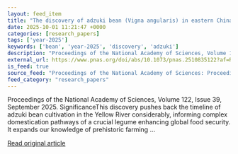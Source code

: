 ```yaml
---
layout: feed_item
title: "The discovery of adzuki bean (Vigna angularis) in eastern China during the 9th millennium BP and its domestication in East Asia"
date: 2025-10-01 11:21:47 +0000
categories: [research_papers]
tags: ['year-2025']
keywords: ['bean', 'year-2025', 'discovery', 'adzuki']
description: "Proceedings of the National Academy of Sciences, Volume 122, Issue 39, September 2025"
external_url: https://www.pnas.org/doi/abs/10.1073/pnas.2510835122?af=R
is_feed: true
source_feed: "Proceedings of the National Academy of Sciences: Proceedings of the National Academy of Sciences: Table of Contents"
feed_category: "research_papers"
---
```


Proceedings of the National Academy of Sciences, Volume 122, Issue 39, September 2025. SignificanceThis discovery pushes back the timeline of adzuki bean cultivation in the Yellow River considerably, informing complex domestication pathways of a crucial legume enhancing global food security. It expands our knowledge of prehistoric farming ...

[Read original article](https://www.pnas.org/doi/abs/10.1073/pnas.2510835122?af=R)
